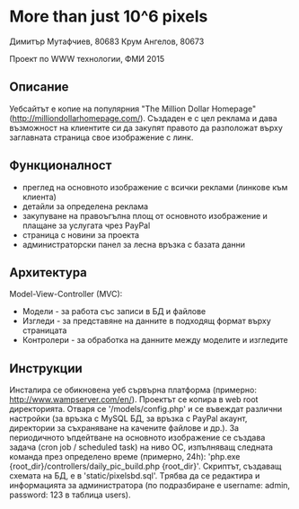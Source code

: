 # More than just 10^6 pixels

Димитър Мутафчиев, 80683
Крум Ангелов, 80673

Проект по WWW технологии, ФМИ
2015

Описание
--------
Уебсайтът е копие на популярния "The Million Dollar Homepage"(http://milliondollarhomepage.com/). Създаден е с цел реклама и дава възможност на клиентите си да закупят правото да разположат върху заглавната страница свое изображение с линк.

Функционалност
--------------
* преглед на основното изображение с всички реклами (линкове към клиента)
* детайли за определена реклама
* закупуване на правоъгълна площ от основното изображение и плащане за услугата чрез PayPal
* страница с новини за проекта
* администраторски панел за лесна връзка с базата данни

Архитектура
-----------
Model-View-Controller (MVC):
* Модели - за работа със записи в БД и файлове
* Изгледи - за представяне на данните в подходящ формат върху страницата
* Контролери - за обработка на данните между моделите и изгледите

Инструкции
----------
Инсталира се обикновена уеб сървърна платформа (примерно: http://www.wampserver.com/en/). Проектът се копира в web root директорията. Отваря се '/models/config.php' и се въвеждат различни настройки (за връзка с MySQL БД, за връзка с PayPal акаунт, директории за съхраняване на качените файлове и др.). За периодичното ъпдейтване на основното изображение се създава задача (cron job / scheduled task) на ниво ОС, изпълняващ следната команда през определено време (примерно, 24h): 'php.exe {root_dir}/controllers/daily_pic_build.php {root_dir}'. Скриптът, създаващ схемата на БД, е в 'static/pixelsbd.sql'. Tрябва да се редактира и информацията за администратора (по подразбиране е username: admin, password: 123 в таблица users).
